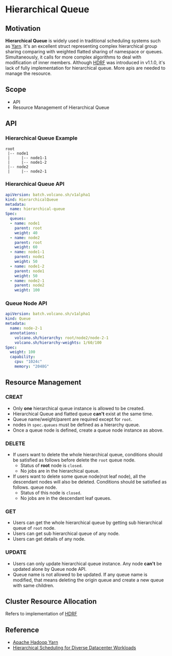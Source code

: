 # Hierarchical Queue
## Motivation
**Hierarchical Queue** is widely used in traditional scheduling systems such as [Yarn](https://hadoop.apache.org/docs/current/hadoop-yarn/hadoop-yarn-site/YARN.html). 
It's an excellent struct representing complex hierarchical group sharing comparing with weighted flatted sharing of namespace 
or queues. Simultaneously, it calls for more complex algorithms to deal with modification of inner members. Although 
[HDRF](https://github.com/volcano-sh/volcano/blob/master/docs/design/hdrf.md) was introduced in v1.1.0, it's lack of fully 
implementation for hierarchical queue. More apis are needed to manage the resource.

## Scope
* API
* Resource Management of Hierarchical Queue

## API
### Hierarchical Queue Example
```
root
 |-- node1
 |     |-- node1-1
 |     |-- node1-2
 |-- node2   
 |     |-- node2-1
```
### Hierarchical Queue API
```yaml
apiVersion: batch.volcano.sh/v1alpha1
kind: HierarchicalQueue
metadata:
  name: hierarchical-queue
Spec:
  queues:
  - name: node1
    parent: root
    weight: 40
  - name: node2
    parent: root
    weight: 60
  - name: node1-1
    parent: node1
    weight: 50
  - name: node1-2
    parent: node1
    weight: 50
  - name: node2-1
    parent: node2
    weight: 100
```
### Queue Node API
```yaml
apiVersion: batch.volcano.sh/v1alpha1
kind: Queue
metadata:
  name: node-2-1
  annotations:
    volcano.sh/hierarchy: root/node2/node-2-1
    volcano.sh/hierarchy-weights: 1/60/100
Spec:
  weight: 100
  capability:
    cpu: "1024c"
    memory: "2048G"
```
## Resource Management
### CREAT
* Only **one** hierarchical queue instance is allowed to be created.
* Hierarchical Queue and flatted queue **can't** exist at the same time.
* Queue name/weight/parent are required except for `root`.
* nodes in `spec.queues` must be defined as a hierarchy queue. 
* Once a queue node is defined, create a queue node instance as above. 
### DELETE
* If users want to delete the whole hierarchical queue, conditions should be satisfied as follows before delete the `root` 
queue node.
  - Status of **root** node is `closed`.
  - No jobs are in the hierarchical queue.
* If users want to delete some queue node(not leaf node), all the descendant nodes will also be deleted. Conditions should 
be satisfied as follows.
  queue node.
    - Status of this node is `closed`.
    - No jobs are in the descendant leaf queues.
### GET
* Users can get the whole hierarchical queue by getting sub hierarchical queue of `root` node.
* Users can get sub hierarchical queue of any node.
* Users can get details of any node.
### UPDATE
* Users can only update hierarchical queue instance. Any node **can't** be updated alone by Queue node API.
* Queue name is not allowed to be updated. If any queue name is modified, that means deleting the origin queue and create
a new queue with same children.

## Cluster Resource Allocation
Refers to implementation of [HDRF](https://github.com/volcano-sh/volcano/blob/master/docs/design/hdrf.md)

## Reference
* [Apache Hadoop Yarn](https://hadoop.apache.org/docs/current/hadoop-yarn/hadoop-yarn-site/YARN.html)
* [Hierarchical Scheduling for Diverse Datacenter Workloads](https://people.eecs.berkeley.edu/~alig/papers/h-drf.pdf)